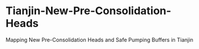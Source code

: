 # Tianjin-New-Pre-Consolidation-Heads
Mapping New Pre-Consolidation Heads and Safe Pumping Buffers in Tianjin
